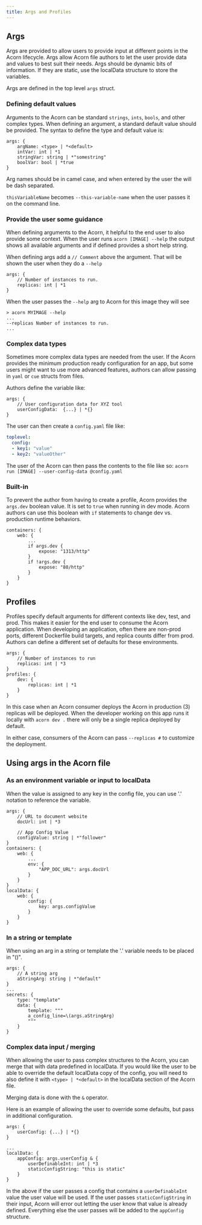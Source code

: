 ```yaml
---
title: Args and Profiles
---
```


## Args

Args are provided to allow users to provide input at different points in the Acorn lifecycle. Args allow Acorn file authors to let the user provide data and values to best suit their needs. Args should be dynamic bits of information. If they are static, use the localData structure to store the variables.

Args are defined in the top level `args` struct.

### Defining default values

Arguments to the Acorn can be standard `strings`, `ints`, `bools`, and other complex types. When defining an argument, a standard default value should be provided. The syntax to define the type and default value is:

```cue
args: {
    argName: <type> | *<default>
    intVar: int | *1
    stringVar: string | *"somestring"
    boolVar: bool | *true
}
```

Arg names should be in camel case, and when entered by the user the will be dash separated.

`thisVariableName` becomes `--this-variable-name` when the user passes it on the command line.

### Provide the user some guidance

When defining arguments to the Acorn, it helpful to the end user to also provide some context. When the user runs `acorn [IMAGE] --help` the output shows all available arguments and if defined provides a short help string.

When defining args add a `// Comment` above the argument. That will be shown the user when they do a `--help`

```cue
args: {
    // Number of instances to run.
    replicas: int | *1
}
```

When the user passes the `--help` arg to Acorn for this image they will see

```shell
> acorn MYIMAGE --help
...
--replicas Number of instances to run. 
...
```

### Complex data types

Sometimes more complex data types are needed from the user. If the Acorn provides the minimum production ready configuration for an app, but some users might want to use more advanced features, authors can allow passing in `yaml` or `cue` structs from files.

Authors define the variable like:

```cue
args: {
    // User configuration data for XYZ tool
    userConfigData:  {...} | *{}
}
```

The user can then create a `config.yaml` file like:

```yaml
toplevel:
  config:
  - key1: "value"
  - key2: "valueOther"
```

The user of the Acorn can then pass the contents to the file like so:
`acorn run [IMAGE] --user-config-data @config.yaml`

### Built-in

To prevent the author from having to create a profile, Acorn provides the `args.dev` boolean value. It is set to `true` when running in dev mode. Acorn authors can use this boolean with `if` statements to change dev vs. production runtime behaviors.

```cue
containers: {
    web: {
        ...
        if args.dev {
            expose: "1313/http"
        }
        if !args.dev {
            expose: "80/http"
        }
    }
}
```

## Profiles

Profiles specify default arguments for different contexts like dev, test, and prod. This makes it easier for the end user to consume the Acorn application. When developing an application, often there are non-prod ports, different Dockerfile build targets, and replica counts differ from prod. Authors can define a different set of defaults for these environments.

```cue
args: {
    // Number of instances to run
    replicas: int | *3
}
profiles: {
    dev: {
        replicas: int | *1
    }
}
```

In this case when an Acorn consumer deploys the Acorn in production (3) replicas will be deployed. When the developer working on this app runs it locally with `acorn dev .` there will only be a single replica deployed by default.

In either case, consumers of the Acorn can pass `--replicas #` to customize the deployment.

## Using args in the Acorn file

### As an environment variable or input to localData

When the value is assigned to any key in the config file, you can use '.' notation to reference the variable.

```cue
args: {
    // URL to document website
    docUrl: int | *3

    // App Config Value
    configValue: string | *"follower"
}
containers: {
    web: {
        ...
        env: {
            "APP_DOC_URL": args.docUrl
        }
    }
}
localData: {
    web: {
        config: {
            key: args.configValue
        }
    }
}
```

### In a string or template

When using an arg in a string or template the '.' variable needs to be placed in "\()".

```cue
args: {
    // A string arg
    aStringArg: string | *"default"
}
...
secrets: {
    type: "template"
    data: {
        template: """
        a_config_line=\(args.aStringArg)
        """
    }
}
```

### Complex data input / merging

When allowing the user to pass complex structures to the Acorn, you can merge that with data predefined in localData. If you would like the user to be able to override the default localData copy of the config, you will need to also define it with `<type> | *<default>` in the localData section of the Acorn file.

Merging data is done with the `&` operator.

Here is an example of allowing the user to override some defaults, but pass in additional configuration.

```cue
args: {
    userConfig: {...} | *{}
}

...
localData: {
    appConfig: args.userConfig & {
        userDefinableInt: int | *3
        staticConfigString: "this is static"
    }
}
```

In the above if the user passes a config that contains a `userDefinableInt` value the user value will be used. If the user passes `staticConfigString` in their input, Acorn will error out letting the user know that value is already defined. Everything else the user passes will be added to the `appConfig` structure.
